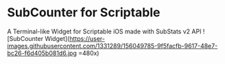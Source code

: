 # SubCounter for Scriptable
A Terminal-like Widget for Scriptable iOS made with SubStats v2 API
![SubCounter Widget](https://user-images.githubusercontent.com/1331289/156049785-9f5facfb-9617-48e7-bc26-f6d405b081d6.jpg =480x)
